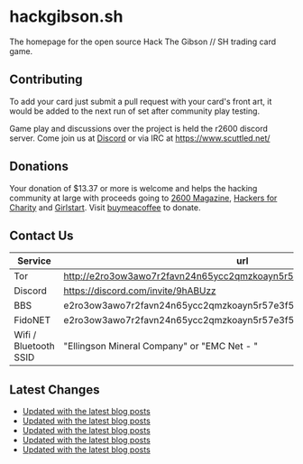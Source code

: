 # hackgibson.sh
The homepage for the open source Hack The Gibson // SH trading card game.


## Contributing

To add your card just submit a pull request with your card's front art, it would be added to the next run of set after community play testing.

Game play and discussions over the project is held the r2600 discord server. Come join us at [Discord](https://discord.com/invite/9hABUzz) or via IRC at https://www.scuttled.net/


## Donations

Your donation of $13.37 or more is welcome and helps the hacking community at large with proceeds going to [2600 Magazine](https://2600.com/), [Hackers for Charity](https://hackersforcharity.org) and [Girlstart](https://girlstart.org).  Visit [buymeacoffee](https://www.buymeacoffee.com/hackgibson.sh) to donate.


## Contact Us

Service | url
-|-
Tor | http://e2ro3ow3awo7r2favn24n65ycc2qmzkoayn5r57e3f56nvjwdcgg32ad.onion
Discord | https://discord.com/invite/9hABUzz
BBS | e2ro3ow3awo7r2favn24n65ycc2qmzkoayn5r57e3f56nvjwdcgg32ad.onion:23
FidoNET | e2ro3ow3awo7r2favn24n65ycc2qmzkoayn5r57e3f56nvjwdcgg32ad.onion:24554
Wifi / Bluetooth SSID | "Ellingson Mineral Company" or "EMC Net - <fidonet address>"

## Latest Changes
<!-- BLOG-POST-LIST:START -->
- [Updated with the latest blog posts](https://github.com/DFW2600/hackgibson.sh/commit/6e0d90cb5f6514f9e847849c25b77af351d2904c)
- [Updated with the latest blog posts](https://github.com/DFW2600/hackgibson.sh/commit/ea5d2a85a36251464cccd42ec4c9908e3f3171d3)
- [Updated with the latest blog posts](https://github.com/DFW2600/hackgibson.sh/commit/ea89865f05237d57c07565c8f680a8fd60d8a3ac)
- [Updated with the latest blog posts](https://github.com/DFW2600/hackgibson.sh/commit/a8a9c9a59b37ee50ae6110a85d70791d196cb4b6)
- [Updated with the latest blog posts](https://github.com/DFW2600/hackgibson.sh/commit/688c5242e21949ab27fe01b92b5935bccef30d18)
<!-- BLOG-POST-LIST:END -->
